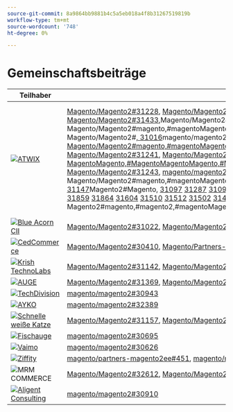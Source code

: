 ```yaml
---
source-git-commit: 8a9864bb9881b4c5a5eb018a4f8b31267519819b
workflow-type: tm+mt
source-wordcount: '748'
ht-degree: 0%

---
```

# Gemeinschaftsbeiträge

| Teilhaber | Pull-Anforderungen | Verwandte GitHub-Probleme |
| ------- | ------- | ------- |
| <a target="_blank" href="https://partners.magento.com/portal/directory/?query=Atwix"><img alt="ATWIX" src="https://avatars.githubusercontent.com/t/2617739?s=400&v=4"></a> | [Magento/Magento2#31228](https://github.com/magento/magento2/pull/31228), [Magento/Magento2#31025](https://github.com/magento/magento2/pull/31025), [Magento/Magento2#30996](https://github.com/magento/magento2/pull/30996), [Magento/Magento2#31128](https://github.com/magento/magento2/pull/31128), [Magento/Magento2#31053](https://github.com/magento/magento2/pull/31053), [Magento/Magento2#30837](https://github.com/magento/magento2/pull/30837), [Magento/Magento2#31433](https://github.com/magento/magento2/pull/31433),Magento/Magento2#31079[&#128279;](https://github.com/magento/magento2/pull/31079),Magento/Magento2#31013[&#128279;](https://github.com/magento/magento2/pull/31013),Magento/Magento2#31261[&#128279;](https://github.com/magento/magento2/pull/31261),Magento/Magento2#[&#128279;](https://github.com/magento/magento2/issues/31168), Magento/Magento2#[&#128279;](https://github.com/magento/magento2/issues/31034), Magento/Magento2#[&#128279;](https://github.com/magento/magento2/issues/31160), Magento/Magento2#magento,#magentoMagento,#magentoMagentoMagentoMagento2,,#magentoMagentoMagentoMagentoMagentoMagentoMagentoMagentoMagentoMagentoMagentoMagentoMagentoMagentoMagentoMagentoMagentoMagentoMagentoMagento2, Magento/Magento2#[, 31016](https://github.com/magento/magento2/pull/31016)magento/magento2#[, magento/magento2#magento,magento/magento2#magento,magento/magento2#max,,magento/magento2#max, Magento/Magento2#30986](https://github.com/magento/magento2/pull/30986), Magento/Magento2#[, Magento/Magento2#magento,#magentoMagento,#magentoMagentoMagentoMagento2,,#magentoMagentoMagentoMagentoMagentoMagentoMagentoMagentoMagentoMagentoMagentoMagentoMagentoMagentoMagentoMagentoMagentoMagentoMagentoMagento2, Magento/Magento2#31241](https://github.com/magento/magento2/pull/31241), [Magento/Magento2EE#280, Magento/Magento2#Magento, MagentoMagento,#MagentoMagentoMagento,#MagentoMagentoMagentoMagentoMagentoMagentoMagentoMagentoMagentoMagentoMagentoMagentoMagentoMagentoMagentoMagentoMagentoMagento.MagentoMagentoMagentoMagentoMagentoMagentoMagentoMagentoMagento Magento/Magento2#31243](https://github.com/magento/magento2/pull/31243), [magento/magento2#31221](https://github.com/magento/magento2/pull/31221), magento/magento2#magento,magento/magento2#magento,magento/magento2#max,,magento/magento2#max, Magento/Magento2#[, Magento/Magento2#31123](https://github.com/magento/magento2/pull/31123), Magento/Magento2#magento,#magentoMagento,#magentoMagentoMagentoMagento2,,#magentoMagentoMagentoMagentoMagentoMagentoMagentoMagentoMagentoMagentoMagentoMagentoMagentoMagentoMagentoMagentoMagentoMagentoMagentoMagento2, toMagento2#[, 31147](https://github.com/magento/magento2/pull/31147)Magento2#Magento, [31097](https://github.com/magento/magento2/pull/31097) [ 31287](https://github.com/magento/magento2/pull/31287) [ 31099](https://github.com/magento/magento2/pull/31099) [ 31420](https://github.com/magento/magento2/pull/31420) [ 31320](https://github.com/magento/magento2/pull/31320) [ 30776](https://github.com/magento/magento2/pull/30776) [ 31564](https://github.com/magento/magento2/pull/31564) [ 31827](https://github.com/magento/magento2/pull/31827) [ 31592](https://github.com/magento/magento2/pull/31592) [ 31634](https://github.com/magento/magento2/pull/31634) [ 31436](https://github.com/magento/magento2/pull/31436) [ 31371](https://github.com/magento/magento2/pull/31371) [ 31323](https://github.com/magento/magento2/pull/31323) [ 31057](https://github.com/magento/magento2/pull/31057) [ 31009](https://github.com/magento/magento2/pull/31009) [ 31595](https://github.com/magento/magento2/pull/31595) [ 31452](https://github.com/magento/magento2/pull/31452) [ 31458](https://github.com/magento/magento2/pull/31458) [ 31487](https://github.com/magento/magento2/pull/31487) [ 31418](https://github.com/magento/magento2/pull/31418) [ 31240](https://github.com/magento/magento2/pull/31240) [ 31603](https://github.com/magento/magento2/pull/31603) [ 31601](https://github.com/magento/magento2/pull/31601) [ 31394](https://github.com/magento/magento2/pull/31394) [ 31247](https://github.com/magento/magento2/pull/31247) [ 31508](https://github.com/magento/magento2/pull/31508) [ 31449](https://github.com/magento/magento2/pull/31449) [ 31776](https://github.com/magento/magento2/pull/31776) [ 31788](https://github.com/magento/magento2/pull/31788) [ 29047](https://github.com/magento/magento2/pull/29047) [&#128279;](https://github.com/magento/partners-magento2ee/pull/280) [ 32071](https://github.com/magento/magento2/pull/32071) [ 31936](https://github.com/magento/magento2/pull/31936) [ 31924](https://github.com/magento/magento2/pull/31924) [ 31918](https://github.com/magento/magento2/pull/31918) [ 31859](https://github.com/magento/magento2/pull/31859) [ 31864](https://github.com/magento/magento2/pull/31864) [ 31604](https://github.com/magento/magento2/pull/31604) [ 31510](https://github.com/magento/magento2/pull/31510) [ 31512](https://github.com/magento/magento2/pull/31512) [ 31502](https://github.com/magento/magento2/pull/31502) [ 31488](https://github.com/magento/magento2/pull/31488) [ 31454](https://github.com/magento/magento2/pull/31454) [ 31507](https://github.com/magento/magento2/pull/31507) [ 31164](https://github.com/magento/magento2/pull/31164) [ 31568](https://github.com/magento/magento2/pull/31568) [ 31569](https://github.com/magento/magento2/pull/31569) [ 31851](https://github.com/magento/magento2/pull/31851) [ 32078](https://github.com/magento/magento2/pull/32078) [ 31953](https://github.com/magento/magento2/pull/31953) [ 31961](https://github.com/magento/magento2/pull/31961) [ 30850](https://github.com/magento/magento2/pull/30850) [ 31395](https://github.com/magento/magento2/pull/31395) [ 31390](https://github.com/magento/magento2/pull/31390) [ 31451](https://github.com/magento/magento2/pull/31451) [ 32467](https://github.com/magento/magento2/pull/32467) [ 32477](https://github.com/magento/magento2/pull/32477) [ 32524](https://github.com/magento/magento2/pull/32524) [ 32517](https://github.com/magento/magento2/pull/32517) [ 32463](https://github.com/magento/magento2/pull/32463) [ 32498](https://github.com/magento/magento2/pull/32498) [ 32288](https://github.com/magento/magento2/pull/32288) [ 32353](https://github.com/magento/magento2/pull/32353) [ 32539](https://github.com/magento/magento2/pull/32539) [ 32465](https://github.com/magento/magento2/pull/32465) [ 32295](https://github.com/magento/magento2/pull/32295) [ 32759](https://github.com/magento/magento2/pull/32759) [ 31938](https://github.com/magento/magento2/pull/31938) [ 32356](https://github.com/magento/magento2/pull/32356) [ 30623](https://github.com/magento/magento2/pull/30623) [&#128279;](https://github.com/magento/partners-magento2ee/pull/539) [&#128279;](https://github.com/magento/partners-magento2ee/pull/540) Magento2#magento,#magento2,#magentoMagento,#magento,#magento,#magento,#magento2,,,magento399,.magento-magento2ee,,,…magento-magento2ee#540, | [Magento/Magento2#31233](https://github.com/magento/magento2/issues/31233), [Magento/Magento2#31031](https://github.com/magento/magento2/issues/31031), [Magento/Magento2#31056](https://github.com/magento/magento2/issues/31056), [Magento/Magento2#31130](https://github.com/magento/magento2/issues/31130), [Magento/Magento2#31074](https://github.com/magento/magento2/issues/31074), [Magento/Magento2#30858](https://github.com/magento/magento2/issues/30858), [Magento/Magento2#31438](https://github.com/magento/magento2/issues/31438),Magento/Magento2#31160,Magento/Magento2#31034,Magento/Magento2#31168,Magento/Magento2#, Magento/Magento2#, Magento/Magento2#, Magento/Magento2#magento,#magentoMagento,#magentoMagentoMagentoMagento2,,#magentoMagentoMagentoMagentoMagentoMagentoMagentoMagentoMagentoMagentoMagentoMagentoMagentoMagentoMagentoMagentoMagentoMagentoMagentoMagento2, Magento/Magento2#[, 31033](https://github.com/magento/magento2/issues/31033)magento/magento2#[, magento/magento2#magento,magento/magento2#magento,magento/magento2#max,,magento/magento2#max, Magento/Magento2#31039](https://github.com/magento/magento2/issues/31039), Magento/Magento2#[, Magento/Magento2#magento,#magentoMagento,#magentoMagentoMagentoMagento2,,#magentoMagentoMagentoMagentoMagentoMagentoMagentoMagentoMagentoMagentoMagentoMagentoMagentoMagentoMagentoMagentoMagentoMagentoMagentoMagento2, Magento/Partners-Magento2ee#31250](https://github.com/magento/magento2/issues/31250)Partner, Magento2ee#Magento,Magento/Partners-Magento2ee,#MagentoMagentoMagento,#MagentoMagentoMagento,#MagentoMagentoMagentoMagentoMagentoMagentoMagentoMagentoMagentoMagentoMagentoMagentoMagentoMagento2#[MagentoMagentoMagento2#31249](https://github.com/magento/magento2/issues/31249) Magento/Magento2#[, Magento/Magento2#31234](https://github.com/magento/magento2/issues/31234), Magento/Magento2#magento,#magentoMagento,#magentoMagentoMagentoMagento2,,#magentoMagentoMagentoMagentoMagentoMagentoMagentoMagentoMagentoMagentoMagentoMagentoMagentoMagentoMagentoMagentoMagentoMagentoMagentoMagento2, Magento/Magento2#[, 31129](https://github.com/magento/magento2/issues/31129)magento/magento2#[, magento/magento2#magento,magento/magento2#magento,magento/magento2#max,,magento/magento2#max, Magento/Magento2#31153](https://github.com/magento/magento2/issues/31153), Magento/Magento2#[, Magento/Magento2#magento,#magentoMagentoMagentoMagentoMagento,#451,#magentoMagentoMagentoMagentoMagentoMagentoMagentoMagentoMagentoMagentoMagentoMagentoMagentoMagentoMagentoMagentoMagentoMagentoMagentoMagento,#31132](https://github.com/magento/magento2/issues/31132) [ 31290](https://github.com/magento/magento2/issues/31290) [ 31131](https://github.com/magento/magento2/issues/31131) [ 31440](https://github.com/magento/magento2/issues/31440) [ 31327](https://github.com/magento/magento2/issues/31327) [ 30784](https://github.com/magento/magento2/issues/30784) [ 31575](https://github.com/magento/magento2/issues/31575) [ 31844](https://github.com/magento/magento2/issues/31844) [ 31628](https://github.com/magento/magento2/issues/31628) [ 31647](https://github.com/magento/magento2/issues/31647) [ 31437](https://github.com/magento/magento2/issues/31437) [ 31442](https://github.com/magento/magento2/issues/31442) [ 31325](https://github.com/magento/magento2/issues/31325) [ 31073](https://github.com/magento/magento2/issues/31073) [ 31036](https://github.com/magento/magento2/issues/31036) [ 31627](https://github.com/magento/magento2/issues/31627) [ 31632](https://github.com/magento/magento2/issues/31632) [ 31522](https://github.com/magento/magento2/issues/31522) [ 31521](https://github.com/magento/magento2/issues/31521) [ 31441](https://github.com/magento/magento2/issues/31441) [ 31251](https://github.com/magento/magento2/issues/31251) [ 31624](https://github.com/magento/magento2/issues/31624) [ 31626](https://github.com/magento/magento2/issues/31626) [ 31403](https://github.com/magento/magento2/issues/31403) [ 31248](https://github.com/magento/magento2/issues/31248) [ 31516](https://github.com/magento/magento2/issues/31516) [ 31524](https://github.com/magento/magento2/issues/31524) [ 31801](https://github.com/magento/magento2/issues/31801) [ 28522](https://github.com/magento/magento2/issues/28522) [ 28586](https://github.com/magento/partners-magento2ee/issues/28586) [ 31435](https://github.com/magento/partners-magento2ee/issues/31435) [ 31560](https://github.com/magento/partners-magento2ee/issues/31560) [ 31561](https://github.com/magento/partners-magento2ee/issues/31561) [ 32072](https://github.com/magento/magento2/issues/32072) [ 31937](https://github.com/magento/magento2/issues/31937) [ 31902](https://github.com/magento/magento2/issues/31902) [ 31860](https://github.com/magento/magento2/issues/31860) [ 31865](https://github.com/magento/magento2/issues/31865) [ 31623](https://github.com/magento/magento2/issues/31623) [ 31515](https://github.com/magento/magento2/issues/31515) [ 31514](https://github.com/magento/magento2/issues/31514) [ 31519](https://github.com/magento/magento2/issues/31519) [ 31520](https://github.com/magento/magento2/issues/31520) [ 31517](https://github.com/magento/magento2/issues/31517) [ 31075](https://github.com/magento/magento2/issues/31075) [ 31574](https://github.com/magento/magento2/issues/31574) [ 31573](https://github.com/magento/magento2/issues/31573) [ 31852](https://github.com/magento/magento2/issues/31852) [ 32079](https://github.com/magento/magento2/issues/32079) [ 31954](https://github.com/magento/magento2/issues/31954) [ 31962](https://github.com/magento/magento2/issues/31962) [ 30855](https://github.com/magento/magento2/issues/30855) [ 30645](https://github.com/magento/magento2/issues/30645) [ 31523](https://github.com/magento/magento2/issues/31523) [ 32505](https://github.com/magento/magento2/issues/32505) [ 32504](https://github.com/magento/magento2/issues/32504) [ 32583](https://github.com/magento/magento2/issues/32583) [ 32518](https://github.com/magento/magento2/issues/32518) [ 32507](https://github.com/magento/magento2/issues/32507) [ 32569](https://github.com/magento/magento2/issues/32569) [ 32502](https://github.com/magento/magento2/issues/32502) [ 32379](https://github.com/magento/magento2/issues/32379) [ 32279](https://github.com/magento/magento2/issues/32279) [ 32568](https://github.com/magento/magento2/issues/32568) [ 32506](https://github.com/magento/magento2/issues/32506) [ 32377](https://github.com/magento/magento2/issues/32377) [&#128279;](https://github.com/magento/magento2/issues/4451) [ 32577](https://github.com/magento/magento2/issues/32577) [ 29631](https://github.com/magento/magento2/issues/29631) [ 30210](https://github.com/magento/magento2/issues/30210) [ 32574](https://github.com/magento/partners-magento2ee/issues/32574) [ 32928](https://github.com/magento/partners-magento2ee/issues/32928) |
| <a target="_blank" href="https://solutionpartners.adobe.com/s/directory/detail/blue+acorn+ici"><img alt="Blue Acorn CII" src="https://avatars.githubusercontent.com/t/2916141?s=400&v=4"></a> | [Magento/Magento2#31022](https://github.com/magento/magento2/pull/31022), [Magento/Magento2#28926](https://github.com/magento/magento2/pull/28926), [Magento/Magento2#30992](https://github.com/magento/magento2/pull/30992), [Magento/Magento2#30881](https://github.com/magento/magento2/pull/30881), [Magento/Magento2#30938](https://github.com/magento/magento2/pull/30938), [Magento/Magento2#31621](https://github.com/magento/magento2/pull/31621) | [Magento/Magento2#30265](https://github.com/magento/magento2/issues/30265), [Magento/Magento2#29528](https://github.com/magento/magento2/issues/29528), [Magento/Magento2#30286](https://github.com/magento/magento2/issues/30286), [Magento/Magento2#30880](https://github.com/magento/magento2/issues/30880), [Magento/Magento2#29690](https://github.com/magento/magento2/issues/29690), [Magento/Magento2#27678](https://github.com/magento/magento2/issues/27678) |
| <a target="_blank" href="https://partners.magento.com/portal/directory/?query=Cedcommerce"><img alt="CedCommerce" src="https://avatars.githubusercontent.com/t/3028824?s=400&v=4"></a> | [Magento/Magento2#30410](https://github.com/magento/magento2/pull/30410), [Magento/Partners-Magento2EE#444](https://github.com/magento/partners-magento2ee/pull/444), [Magento/Magento2#31736](https://github.com/magento/magento2/pull/31736), [Magento/Magento2#31584](https://github.com/magento/magento2/pull/31584), [Magento/Partners-Magento2EE#449](https://github.com/magento/partners-magento2ee/pull/449) | [magento/magento2#30424](https://github.com/magento/magento2/issues/30424), [magento/partners-magento2ee#31111](https://github.com/magento/partners-magento2ee/issues/31111), [magento/magento2#31660](https://github.com/magento/magento2/issues/31660), [magento/partners-magento2ee#31331](https://github.com/magento/partners-magento2ee/issues/31331) |
| <a target="_blank" href="https://solutionpartners.adobe.com/s/directory/detail/krish+technolabs"><img alt="Krish TechnoLabs" src="https://avatars.githubusercontent.com/t/2849637?s=400&v=4"></a> | [Magento/Magento2#31142](https://github.com/magento/magento2/pull/31142), [Magento/Magento2#29991](https://github.com/magento/magento2/pull/29991), [Magento/Magento2#31208](https://github.com/magento/magento2/pull/31208), [Magento/Magento2#29804](https://github.com/magento/magento2/pull/29804) | [Magento/Magento2#30911](https://github.com/magento/magento2/issues/30911), [Magento/Magento2#29936](https://github.com/magento/magento2/issues/29936), [Magento/Magento2#31188](https://github.com/magento/magento2/issues/31188), [Magento/Magento2#29365](https://github.com/magento/magento2/issues/29365), [Magento/Magento2#29805](https://github.com/magento/magento2/issues/29805) |
| <a target="_blank" href="https://partners.magento.com/portal/directory/?query=EY"><img alt="AUGE" src="https://avatars.githubusercontent.com/t/3415735?s=400&v=4"></a> | [Magento/Magento2#31369](https://github.com/magento/magento2/pull/31369), [Magento/Magento2#30615](https://github.com/magento/magento2/pull/30615), [Magento/Magento2#31490](https://github.com/magento/magento2/pull/31490), [Magento/Partners-Magento2EE#445](https://github.com/magento/partners-magento2ee/pull/445) | [Magento/Magento2#4451](https://github.com/magento/magento2/issues/4451), [Magento/Magento2#29302](https://github.com/magento/magento2/issues/29302), [Magento/Partners-Magento2EE#31196](https://github.com/magento/partners-magento2ee/issues/31196) |
| <a target="_blank" href="https://partners.magento.com/portal/directory/?query=TechDivision"><img alt="TechDivision" src="https://avatars.githubusercontent.com/t/2617775?s=400&v=4"></a> | [magento/magento2#30943](https://github.com/magento/magento2/pull/30943) | [magento/magento2#30936](https://github.com/magento/magento2/issues/30936) |
| <a target="_blank" href="https://partners.magento.com/portal/directory/?query=AYKO"><img alt="AYKO" src="https://avatars.githubusercontent.com/t/2841512?s=400&v=4"></a> | [magento/magento2#32389](https://github.com/magento/magento2/pull/32389) | [magento/magento2#32088](https://github.com/magento/magento2/issues/32088) |
| <a target="_blank" href="https://solutionpartners.adobe.com/s/directory/detail/fast+white+cat"><img alt="Schnelle weiße Katze" src="https://avatars.githubusercontent.com/t/3579504?s=400&v=4"></a> | [Magento/Magento2#31157](https://github.com/magento/magento2/pull/31157), [Magento/Magento2#31886](https://github.com/magento/magento2/pull/31886) | [Magento/Magento2#30724](https://github.com/magento/magento2/issues/30724), [Magento/Magento2#30471](https://github.com/magento/magento2/issues/30471) |
| <a target="_blank" href="https://partners.magento.com/portal/directory/?query=Fisheye"><img alt="Fischauge" src="https://avatars.githubusercontent.com/t/3171724?s=400&v=4"></a> | [magento/magento2#30695](https://github.com/magento/magento2/pull/30695) | [magento/magento2#30788](https://github.com/magento/magento2/issues/30788) |
| <a target="_blank" href="https://partners.magento.com/portal/directory/?query=Vaimo"><img alt="Vaimo" src="https://avatars.githubusercontent.com/t/2617778?s=400&v=4"></a> | [magento/magento2#30626](https://github.com/magento/magento2/pull/30626) | [magento/magento2#30622](https://github.com/magento/magento2/issues/30622) |
| <a target="_blank" href="https://partners.magento.com/portal/directory/?query=Ziffity"><img alt="Ziffity" src="https://avatars.githubusercontent.com/t/3432500?s=400&v=4"></a> | [magento/partners-magento2ee#451](https://github.com/magento/partners-magento2ee/pull/451), [magento/magento2#31482](https://github.com/magento/magento2/pull/31482) | [magento/magento2#31557](https://github.com/magento/magento2/issues/31557) |
| <img alt="MRM COMMERCE" src="https://avatars.githubusercontent.com/t/3714179?s=400&v=4"></a> | [Magento/Magento2#32612](https://github.com/magento/magento2/pull/32612), [Magento/Magento2#32610](https://github.com/magento/magento2/pull/32610) | [Magento/Magento2#32578](https://github.com/magento/magento2/issues/32578), [Magento/Magento2#32658](https://github.com/magento/magento2/issues/32658) |
| <a target="_blank" href="https://solutionpartners.adobe.com/s/directory/detail/aligent+consulting"><img alt="Aligent Consulting" src="https://avatars.githubusercontent.com/t/2686050?s=400&v=4"></a> | [magento/magento2#30910](https://github.com/magento/magento2/pull/30910) | [magento/magento2#30909](https://github.com/magento/magento2/issues/30909) |
